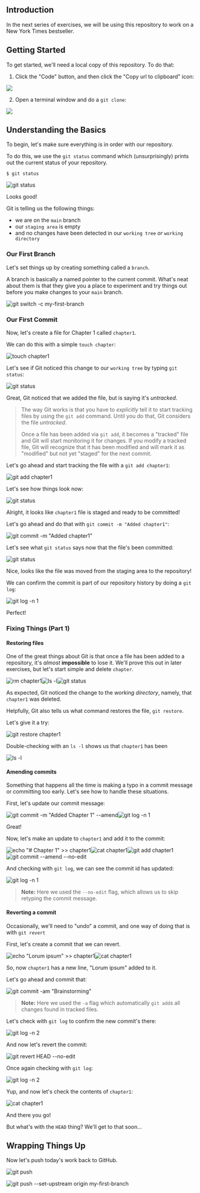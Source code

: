 ## Introduction

In the next series of exercises, we will be using this repository to work on a New York Times bestseller.

## Getting Started

To get started, we'll need a local copy of this repository.  To do that:

1. Click the "Code" button, and then click the "Copy url to clipboard" icon:

![](/images/image-9.png)

2. Open a terminal window and do a `git clone`:

![](/images/image-10.png)

## Understanding the Basics

To begin, let's make sure everything is in order with our repository.

To do this, we use the `git status` command which (unsurprisingly) prints out the current status of your repository.

```shellSession
$ git status
```

![git status](/images/1-step-shell-0.svg)

Looks good!

Git is telling us the following things:

* we are on the `main` branch
* our `staging area` is empty
* and no changes have been detected in our `working tree` *or* `working directory`

### Our First Branch

Let's set things up by creating something called a `branch`.

A branch is basically a named pointer to the current commit.  What's neat about them is that they give you a place to experiment and try things out before you make changes to your `main` branch.

![git switch -c my-first-branch](/images/1-step-shell-1.svg)

### Our First Commit

Now, let's create a file for Chapter 1 called `chapter1`.

We can do this with a simple `touch chapter`:

![touch chapter1](/images/1-step-shell-2.svg)

Let's see if Git noticed this change to our `working tree` by typing `git status`:

![git status](/images/1-step-shell-3.svg)

Great, Git noticed that we added the file, but is saying it's *untracked*.

> The way Git works is that you have to *explicitly* tell it to start tracking files by using the `git add` command.  Until you do that, Git considers the file *untracked*.
>
> Once a file has been added via `git add`, it becomes a "tracked" file and Git will start monitoring it for changes. If you modify a tracked file, Git will recognize that it has been modified and will mark it as "modified" but not yet "staged" for the next commit.

Let's go ahead and start tracking the file with a `git add chapter1`:

![git add chapter1](/images/1-step-shell-4.svg)

Let's see how things look now:

![git status](/images/1-step-shell-5.svg)

Alright, it looks like `chapter1` file is staged and ready to be committed!

Let's go ahead and do that with `git commit -m "Added chapter1"`:

![git commit -m "Added chapter1"](/images/1-step-shell-6.svg)

Let's see what `git status` says now that the file's been committed:

![git status](/images/1-step-shell-7.svg)

Nice, looks like the file was moved from the staging area to the repository!

We can confirm the commit is part of our repository history by doing a `git log`:

![git log -n 1](/images/1-step-shell-8.svg)

Perfect!

### Fixing Things (Part 1)

#### Restoring files

One of the great things about Git is that once a file has been added to a repository, it's *almost* **impossible** to lose it.  We'll prove this out in later exercises, but let's start simple and delete `chapter`.

![rm chapter1](/images/1-step-shell-9.svg)![ls -l](/images/1-step-shell-10.svg)![git status](/images/1-step-shell-11.svg)

As expected, Git noticed the change to the *working directory*, namely, that `chapter1` was deleted.

Helpfully, Git also tells us what command restores the file, `git restore`.

Let's give it a try:

![git restore chapter1](/images/1-step-shell-12.svg)

Double-checking with an `ls -l` shows us that `chapter1` has been

![ls -l](/images/1-step-shell-13.svg)

#### Amending commits

Something that happens all the time is making a typo in a commit message or committing too early.  Let's see how to handle these situations.

First, let's update our commit message:

![git commit -m "Added Chapter 1" --amend](/images/1-step-shell-14.svg)![git log -n 1](/images/1-step-shell-15.svg)

Great!

Now, let's make an update to `chapter1` and add it to the commit:

![echo "# Chapter 1" >> chapter1](/images/1-step-shell-16.svg)![cat chapter1](/images/1-step-shell-17.svg)![git add chapter1](/images/1-step-shell-18.svg)![git commit --amend --no-edit](/images/1-step-shell-19.svg)

And checking with `git log`, we can see the commit id has updated:

![git log -n 1](/images/1-step-shell-20.svg)

> **Note:** Here we used the `--no-edit` flag, which allows us to skip retyping the commit message.

#### Reverting a commit

Occasionally, we'll need to "undo" a commit, and one way of doing that is with `git revert`

First, let's create a commit that we can revert.

![echo "Lorum ipsum" >> chapter1](/images/1-step-shell-21.svg)![cat chapter1](/images/1-step-shell-22.svg)

So, now `chapter1` has a new line, "Lorum ipsum" added to it.

Let's go ahead and commit that:

![git commit -am "Brainstorming"](/images/1-step-shell-23.svg)

> **Note:** Here we used the `-a` flag which automatically `git add`s all changes found in tracked files.

Let's check with `git log` to confirm the new commit's there:

![git log -n 2](/images/1-step-shell-24.svg)

And now let's revert the commit:

![git revert HEAD --no-edit](/images/1-step-shell-25.svg)

Once again checking with `git log`:

![git log -n 2](/images/1-step-shell-26.svg)

Yup, and now let's check the contents of `chapter1`:

![cat chapter1](/images/1-step-shell-27.svg)

And there you go!

But what's with the `HEAD` thing?  We'll get to that soon...

## Wrapping Things Up

Now let's push today's work back to GitHub.

![git push](/images/1-step-shell-28.svg)

![git push --set-upstream origin my-first-branch](/images/1-step-shell-29.svg)
